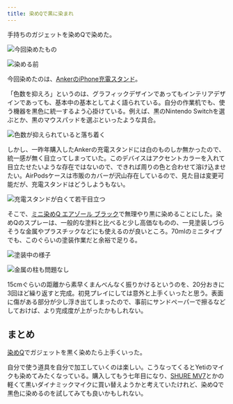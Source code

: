 ```yaml
---
title: 染めQで黒に染まれ
---
```

手持ちのガジェットを染めQで染めた。

![](https://lh5.googleusercontent.com/2s3v-E83eE6eeSAxYcZfrl8ob2WfnNzW2-3-gW187iUkAoOevj2WILXpM89YhlOtrAOkHXXK87o2EW3TS5JYQ4664Brul_7A97SQ94oXhOt3LiY_ddw6KSIB4B8EWtXymRheZAaWCJgH22G1d34kntZhAkaFiNLJ7sXlkAGfwGM8Qz5VNkjOQ3zHCvQt "今回染めたもの")

![](https://lh5.googleusercontent.com/E5vWNU2kLjqdRTnrxwxdVW3hyEmQqr0qW1yyIgcS-cALRGmLLAhIxe5mS5sLpsbJBVHtF97ZtriJjUQX3CuZH1nSCzI_tDbkzt8XVByiTzto_5s12DKg2GAhF8YQVdH13XMci2dqdn_5PCAEf_MfVGDkYZuWY9uyTz2La40WobTt3zrPYH4-6XXwtE15 "染める前")

今回染めたのは、[AnkerのiPhone充電スタンド](https://r7kamura.com/articles/2021-09-06-anker-iphone-stand)。

「色数を抑えろ」というのは、グラフィックデザインであってもインテリアデザインであっても、基本中の基本としてよく語られている。自分の作業机でも、使う機器を黒色に統一するよう心掛けている。例えば、黒のNintendo Switchを選ぶとか、黒のマウスパッドを選ぶといったような具合。

![](https://lh6.googleusercontent.com/hVh_EIbEuv5n-BNoBKW3S2Gi9M396poJ_JgWr1yddZG-7BlUW6jEXYDgvVCunZXaoXEPAosxFTPjkO3kPGkxC10ezJtDDM49CUMYPMv7EKI5IWdZlnG3Ta6lzB0URAHRsgXQusZxaRksGLuT_J0O72-1IRvlJb3iAQowXUn2U9cj20Rb7JnPCHjqUbuj "色数が抑えられていると落ち着く")

しかし、一昨年購入したAnkerの充電スタンドには白のものしか無かったので、統一感が無く目立ってしまっていた。このデバイスはアクセントカラーを入れて目立たせたいような存在ではないので、できれば周りの色と合わせて溶け込ませたい。AirPodsケースは市販のカバーが沢山存在しているので、見た目は変更可能だが、充電スタンドはどうしようもない。

![](https://lh6.googleusercontent.com/QIz3VpYf0xQEaVhn7OKmnfPA1McZqIYn4Na-_LBU8e_O_2OuLgf0p-LNNtdGjdCur7xKvMsR3ets5jxSUZxhCsDM8Y1zjNci8EBlBvnketd7QZuNBYnTx9TBLN5d2fpH8KuCMBUuM_CGSL0h1LSfX02IX8Lxrbs_iU9Zn4NpoUBBqaiiT3bX9aiEWEBo "充電スタンドが白くて若干目立つ")

そこで、[ミニ染めQ エアゾール ブラック](https://www.amazon.co.jp/dp/B003QMFUKO)で無理やり黒に染めることにした。染めQのスプレーは、一般的な塗料と比べると少し高価なものの、一見塗装しづらそうな金属やプラスチックなどにも使えるのが良いところ。70mlのミニタイプでも、このぐらいの塗装作業だと余裕で足りる。

![](https://lh3.googleusercontent.com/jG1NO6Cm1RJ908ey6Fo8h-ZzuXTyoiAbtbP6vSmkmCrt7JDHEtU3aQc6XBs2QExiFy_FNTrHr6j32aFrZ1JXlcp9gRNS_gNmDs1lMM8T970BvGtCP1lEr26g7rfA-G-Yu214HWOo4G84qW2_wDXfp27vr0GijeOdgm_j-8SQodb7m5cNsHEKfxoKpFgy "塗装中の様子")

![](https://lh3.googleusercontent.com/M9C4GtxDnD6UeBEuB0Z5Tf_lArsuGEP3SlIYjg6rGJFiSrjNAgIyz3iB4eU6naam3xAmkCoH497yPXxbJuTUcdVV8k6Hyrski5C0q7GCPnsNWgA9ruXGU_0l-FHzlroFQy_yT-Xhih8AVO0pkSWiTiuM9nyd3qafPajaS6sTNgZOhxBEtPVOxDP07p29 "金属の柱も問題なし")

15cmぐらいの距離から素早くまんべんなく振りかけるというのを、20分おきに3回ほど繰り返すと完成。初見プレイにしては意外と上手くいったと思う。表面に傷がある部分が少し浮き出てしまったので、事前にサンドペーパーで擦るなどしておけば、より完成度が上がったかもしれない。

まとめ
---

[染めQ](https://www.amazon.co.jp/dp/B003QMFUKO)でガジェットを黒く染めたら上手くいった。

自分で使う道具を自分で加工していくのは楽しい。こうなってくるとYetiのマイクも染めてみたくなっている。購入してもう七年目になり、[SHURE MV7](https://www.amazon.co.jp/dp/B08KY7G1GV)とかの軽くて黒いダイナミックマイクに買い替えようかと考えていたけれど、染めQで黒色に染めるのを試してみても良いかもしれない。
